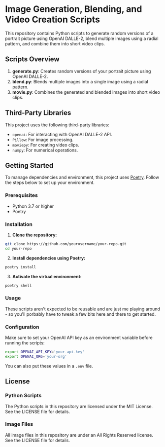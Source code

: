 
# Image Generation, Blending, and Video Creation Scripts

This repository contains Python scripts to generate random versions of a portrait picture using OpenAI DALLE-2, blend multiple images using a radial pattern, and combine them into short video clips.

## Scripts Overview

1. **generate.py**: Creates random versions of your portrait picture using OpenAI DALLE-2.
2. **blend.py**: Blends multiple images into a single image using a radial pattern.
3. **movie.py**: Combines the generated and blended images into short video clips.

## Third-Party Libraries

This project uses the following third-party libraries:

- `openai`: For interacting with OpenAI DALLE-2 API.
- `Pillow`: For image processing.
- `moviepy`: For creating video clips.
- `numpy`: For numerical operations.

## Getting Started

To manage dependencies and environment, this project uses [Poetry](https://python-poetry.org/). Follow the steps below to set up your environment.

### Prerequisites

- Python 3.7 or higher
- Poetry

### Installation

1. **Clone the repository:**

```sh
git clone https://github.com/yourusername/your-repo.git
cd your-repo
```

2. **Install dependencies using Poetry:**

```sh
poetry install
```

3. **Activate the virtual environment:**

```sh
poetry shell
```

### Usage

These scripts aren't expected to be reusable and are just me playing around - so you'll porbably have to tweak a few bits here and there to get started.

### Configuration

Make sure to set your OpenAI API key as an environment variable before running the scripts:

```sh
export OPENAI_API_KEY='your-api-key'
export OPENAI_ORG='your-org'
```

You can also put these values in a `.env` file.

## License

### Python Scripts

The Python scripts in this repository are licensed under the MIT License. See the LICENSE file for details.

### Image Files

All image files in this repository are under an All Rights Reserved license. See the LICENSE file for details.
